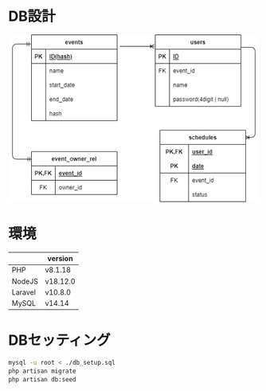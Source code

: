 # DB設計
![ER](/DB_ER_diagram.drawio.png)

# 環境
|  | version |
| --- | --- |
| PHP | v8.1.18 |  
| NodeJS | v18.12.0 |  
| Laravel | v10.8.0 |  
| MySQL | v14.14 |  

# DBセッティング
```bash
mysql -u root < ./db_setup.sql
php artisan migrate
php artisan db:seed
```